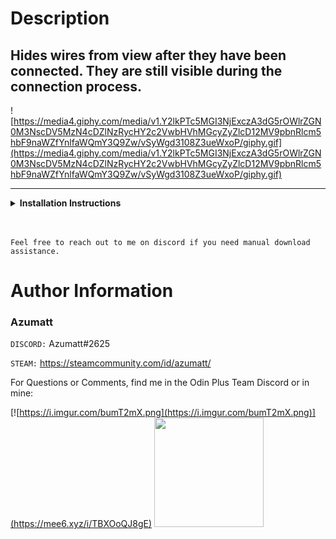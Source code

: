 # Description

## Hides wires from view after they have been connected. They are still visible during the connection process.


![https://media4.giphy.com/media/v1.Y2lkPTc5MGI3NjExczA3dG5rOWlrZGN0M3NscDV5MzN4cDZlNzRycHY2c2VwbHVhMGcyZyZlcD12MV9pbnRlcm5hbF9naWZfYnlfaWQmY3Q9Zw/vSyWgd3108Z3ueWxoP/giphy.gif](https://media4.giphy.com/media/v1.Y2lkPTc5MGI3NjExczA3dG5rOWlrZGN0M3NscDV5MzN4cDZlNzRycHY2c2VwbHVhMGcyZyZlcD12MV9pbnRlcm5hbF9naWZfYnlfaWQmY3Q9Zw/vSyWgd3108Z3ueWxoP/giphy.gif)

---

<details>
<summary><b>Installation Instructions</b></summary>

***You must have BepInEx installed correctly! I can not stress this enough.***

### Manual Installation

`Note: (Manual installation is likely how you have to do this on a server, make sure BepInEx is installed on the server correctly)`

1. **Download the latest release of BepInEx.**
2. **Extract the contents of the zip file to your game's root folder.**
3. **Download the latest release of NoWires from Thunderstore.io.**
4. **Extract the contents of the zip file to the `BepInEx/plugins` folder.**
5. **Launch the game.**

### Installation through r2modman or Thunderstore Mod Manager

1. **Install [r2modman](https://valheim.thunderstore.io/package/ebkr/r2modman/)
   or [Thunderstore Mod Manager](https://www.overwolf.com/app/Thunderstore-Thunderstore_Mod_Manager).**

   > For r2modman, you can also install it through the Thunderstore site.
   ![](https://i.imgur.com/s4X4rEs.png "r2modman Download")

   > For Thunderstore Mod Manager, you can also install it through the Overwolf app store
   ![](https://i.imgur.com/HQLZFp4.png "Thunderstore Mod Manager Download")
2. **Open the Mod Manager and search for "NoWires" under the Online
   tab. `Note: You can also search for "Azumatt" to find all my mods.`**

   `The image below shows VikingShip as an example, but it was easier to reuse the image.`

   ![](https://i.imgur.com/5CR5XKu.png)

3. **Click the Download button to install the mod.**
4. **Launch the game.**

</details>

<br>
<br>

`Feel free to reach out to me on discord if you need manual download assistance.`

# Author Information

### Azumatt

`DISCORD:` Azumatt#2625

`STEAM:` https://steamcommunity.com/id/azumatt/

For Questions or Comments, find me in the Odin Plus Team Discord or in mine:

[![https://i.imgur.com/bumT2mX.png](https://i.imgur.com/bumT2mX.png)](https://mee6.xyz/i/TBXOoQJ8gE)
<a href="https://discord.gg/pdHgy6Bsng"><img src="https://i.imgur.com/Xlcbmm9.png" href="https://discord.gg/pdHgy6Bsng" width="175" height="175"></a>